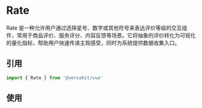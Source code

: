 # Rate

Rate 是一种允许用户通过选择星号、数字或其他符号来表达评价等级的交互组件，常用于商品评价、服务评分、内容反馈等场景。它将抽象的评价转化为可视化的量化指标，帮助用户快速传递主观感受，同时为系统提供数据收集入口。

## 引用

```typescript
import { Rate } from '@versakit/vue'
```

## 使用

<demo vue="./example/index.vue"  />
